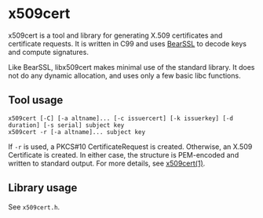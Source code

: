 # x509cert

x509cert is a tool and library for generating X.509 certificates
and certificate requests. It is written in C99 and uses [BearSSL]
to decode keys and compute signatures.

Like BearSSL, libx509cert makes minimal use of the standard library.
It does not do any dynamic allocation, and uses only a few basic
libc functions.

## Tool usage

	x509cert [-C] [-a altname]... [-c issuercert] [-k issuerkey] [-d duration] [-s serial] subject key
	x509cert -r [-a altname]... subject key

If `-r` is used, a PKCS#10 CertificateRequest is created. Otherwise,
an X.509 Certificate is created. In either case, the structure is
PEM-encoded and written to standard output. For more details, see
[x509cert(1)].

[BearSSL]: https://bearssl.org
[x509cert(1)]: https://x509cert.mforney.org/x509cert.1.html

## Library usage

See `x509cert.h`.

